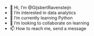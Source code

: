 - 👋 Hi, I’m @GijsbertRavensteijn
- 👀 I’m interested in data analytics
- 🌱 I’m currently learning Python
- 💞️ I’m looking to collaborate on learning
- 📫 How to reach me, send a message 

<!---
GijsbertRavensteijn/GijsbertRavensteijn is a ✨ special ✨ repository because its `README.md` (this file) appears on your GitHub profile.
You can click the Preview link to take a look at your changes.
--->
